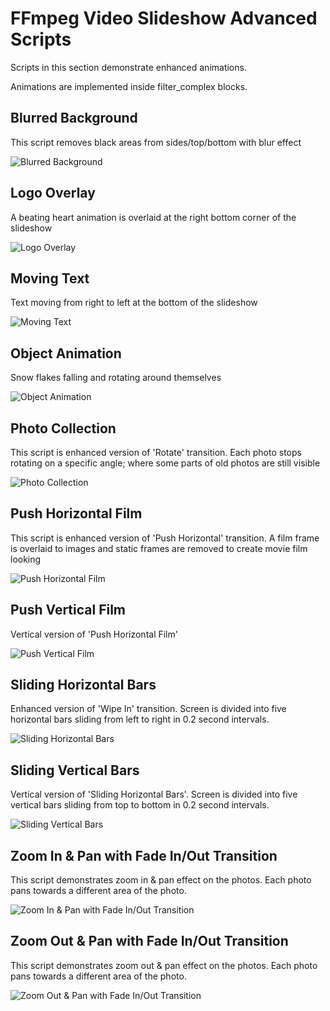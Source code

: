 # FFmpeg Video Slideshow Advanced Scripts

Scripts in this section demonstrate enhanced animations.

Animations are implemented inside filter_complex blocks.


## Blurred Background

This script removes black areas from sides/top/bottom with blur effect

![Blurred Background](../docs/advanced_blurred_background.gif)


## Logo Overlay

A beating heart animation is overlaid at the right bottom corner of the slideshow

![Logo Overlay](../docs/advanced_logo_overlay.gif)


## Moving Text

Text moving from right to left at the bottom of the slideshow

![Moving Text](../docs/advanced_moving_text.gif)


## Object Animation

Snow flakes falling and rotating around themselves

![Object Animation](../docs/advanced_object_animation.gif)


## Photo Collection

This script is enhanced version of 'Rotate' transition. Each photo stops rotating on a specific angle; where some parts of old photos are still visible

![Photo Collection](../docs/advanced_photo_collection.gif)


## Push Horizontal Film

This script is enhanced version of 'Push Horizontal' transition. A film frame is overlaid to images and static frames are removed to create movie film looking

![Push Horizontal Film](../docs/advanced_push_horizontal_film.gif)


## Push Vertical Film

Vertical version of 'Push Horizontal Film'

![Push Vertical Film](../docs/advanced_push_vertical_film.gif)


## Sliding Horizontal Bars

Enhanced version of 'Wipe In' transition. Screen is divided into five horizontal bars sliding from left to right in 0.2 second intervals.

![Sliding Horizontal Bars](../docs/advanced_sliding_bars_horizontal.gif)


## Sliding Vertical Bars

Vertical version of 'Sliding Horizontal Bars'. Screen is divided into five vertical bars sliding from top to bottom in 0.2 second intervals.

![Sliding Vertical Bars](../docs/advanced_sliding_bars_vertical.gif)


## Zoom In & Pan with Fade In/Out Transition

This script demonstrates zoom in & pan effect on the photos. Each photo pans towards a different area of the photo.

![Zoom In & Pan with Fade In/Out Transition](../docs/advanced_zoom_in_and_pan_with_fade_in_out.gif)


## Zoom Out & Pan with Fade In/Out Transition

This script demonstrates zoom out & pan effect on the photos. Each photo pans towards a different area of the photo.

![Zoom Out & Pan with Fade In/Out Transition](../docs/advanced_zoom_out_and_pan_with_fade_in_out.gif)
